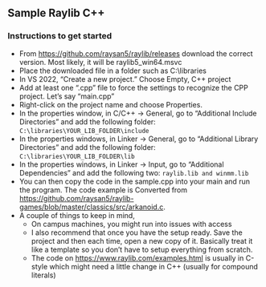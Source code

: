 ## Sample Raylib C++


### Instructions to get started

- From https://github.com/raysan5/raylib/releases download the correct version. Most likely, it will be raylib5_win64.msvc
- Place the downloaded file in a folder such as C:\libraries
- In VS 2022, “Create a new project.” Choose Empty, C++ project
- Add at least one “.cpp” file to force the settings to recognize the CPP project. Let’s say “main.cpp”
- Right-click on the project name and choose Properties.
- In the properties window, in C/C++ -> General, go to “Additional Include Directories” and add the following folder: `C:\libraries\YOUR_LIB_FOLDER\include`
- In the properties windows, in Linker -> General, go to “Additional Library Directories” and add the following  folder: `C:\libraries\YOUR_LIB_FOLDER\lib`
- In the properties windows, in Linker -> Input, go to “Additional Dependencies” and add the following two: `raylib.lib and winmm.lib`
- You can then copy the code in the sample.cpp into your main and run the program. The code example is Converted from https://github.com/raysan5/raylib-games/blob/master/classics/src/arkanoid.c. 
- A couple of things to keep in mind,
  - On campus machines, you might run into issues with access
  - I also recommend that once you have the setup ready. Save the project and then each time, open a new copy of it. Basically treat it like a template so you don’t have to setup everything from scratch.
  - The code on https://www.raylib.com/examples.html is usually in C-style which might need a little change in C++ (usually for compound literals)

